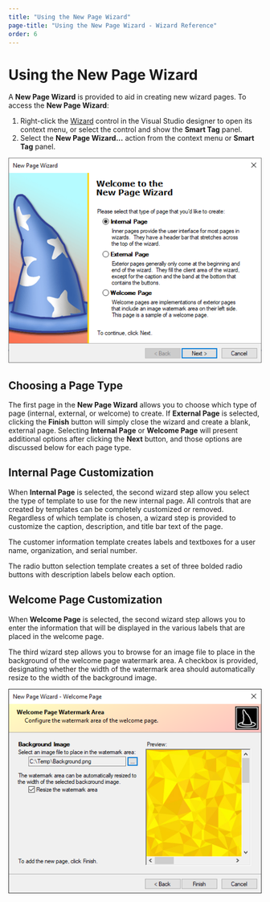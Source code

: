 ```yaml
---
title: "Using the New Page Wizard"
page-title: "Using the New Page Wizard - Wizard Reference"
order: 6
---
```

# Using the New Page Wizard

A **New Page Wizard** is provided to aid in creating new wizard pages.  To access the **New Page Wizard**:

1. Right-click the [Wizard](xref:@ActiproUIRoot.Controls.Wizard.Wizard) control in the Visual Studio designer to open its context menu, or select the control and show the **Smart Tag** panel.
1. Select the **New Page Wizard...** action from the context menu or **Smart Tag** panel.

![Screenshot](images/new-page-wizard.png)

## Choosing a Page Type

The first page in the **New Page Wizard** allows you to choose which type of page (internal, external, or welcome) to create.  If **External Page** is selected, clicking the **Finish** button will simply close the wizard and create a blank, external page. Selecting **Internal Page** or **Welcome Page** will present additional options after clicking the **Next** button, and those options are discussed below for each page type.

## Internal Page Customization

When **Internal Page** is selected, the second wizard step allow you select the type of template to use for the new internal page.  All controls that are created by templates can be completely customized or removed.  Regardless of which template is chosen, a wizard step is provided to customize the caption, description, and title bar text of the page.

The customer information template creates labels and textboxes for a user name, organization, and serial number.

The radio button selection template creates a set of three bolded radio buttons with description labels below each option.

## Welcome Page Customization

When **Welcome Page** is selected, the second wizard step allows you to enter the information that will be displayed in the various labels that are placed in the welcome page.

The third wizard step allows you to browse for an image file to place in the background of the welcome page watermark area.  A checkbox is provided, designating whether the width of the watermark area should automatically resize to the width of the background image.

![Screenshot](images/new-page-wizard2.png)
